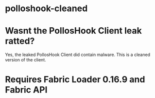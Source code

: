 # polloshook-cleaned


# Wasnt the PollosHook Client leak ratted?
Yes, the leaked PollosHook Client did contain malware. This is a cleaned version of the client.

# Requires Fabric Loader 0.16.9 and Fabric API
